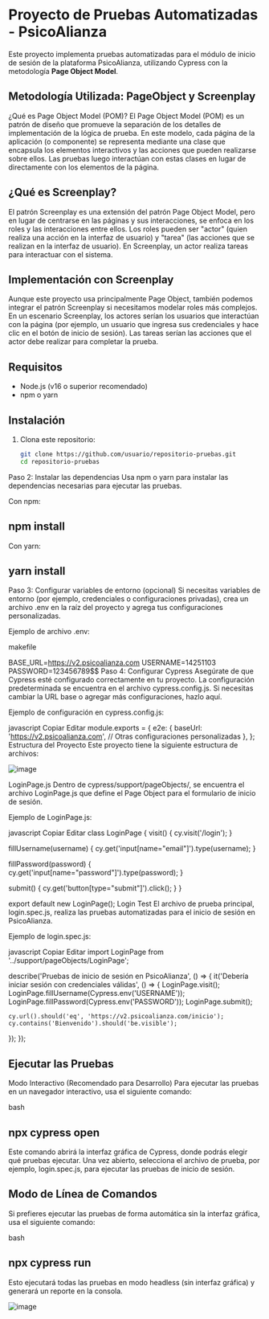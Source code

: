 # Proyecto de Pruebas Automatizadas - PsicoAlianza

Este proyecto implementa pruebas automatizadas para el módulo de inicio de sesión de la plataforma PsicoAlianza, utilizando Cypress con la metodología **Page Object Model**.

## Metodología Utilizada: PageObject y Screenplay
¿Qué es Page Object Model (POM)?
El Page Object Model (POM) es un patrón de diseño que promueve la separación de los detalles de implementación de la lógica de prueba. En este modelo, cada página de la aplicación (o componente) se representa mediante una clase que encapsula los elementos interactivos y las acciones que pueden realizarse sobre ellos. Las pruebas luego interactúan con estas clases en lugar de directamente con los elementos de la página.
## ¿Qué es Screenplay?
El patrón Screenplay es una extensión del patrón Page Object Model, pero en lugar de centrarse en las páginas y sus interacciones, se enfoca en los roles y las interacciones entre ellos. Los roles pueden ser "actor" (quien realiza una acción en la interfaz de usuario) y "tarea" (las acciones que se realizan en la interfaz de usuario). En Screenplay, un actor realiza tareas para interactuar con el sistema.

## Implementación con Screenplay
Aunque este proyecto usa principalmente Page Object, también podemos integrar el patrón Screenplay si necesitamos modelar roles más complejos. En un escenario Screenplay, los actores serían los usuarios que interactúan con la página (por ejemplo, un usuario que ingresa sus credenciales y hace clic en el botón de inicio de sesión). Las tareas serían las acciones que el actor debe realizar para completar la prueba.

## Requisitos
- Node.js (v16 o superior recomendado)
- npm o yarn

## Instalación
1. Clona este repositorio:
   ```bash
   git clone https://github.com/usuario/repositorio-pruebas.git
   cd repositorio-pruebas

Paso 2: Instalar las dependencias
Usa npm o yarn para instalar las dependencias necesarias para ejecutar las pruebas.

Con npm:
## npm install
Con yarn:
## yarn install
Paso 3: Configurar variables de entorno (opcional)
Si necesitas variables de entorno (por ejemplo, credenciales o configuraciones privadas), crea un archivo .env en la raíz del proyecto y agrega tus configuraciones personalizadas.

Ejemplo de archivo .env:

makefile

BASE_URL=https://v2.psicoalianza.com
USERNAME=14251103
PASSWORD=123456789$$
Paso 4: Configurar Cypress
Asegúrate de que Cypress esté configurado correctamente en tu proyecto. La configuración predeterminada se encuentra en el archivo cypress.config.js. Si necesitas cambiar la URL base o agregar más configuraciones, hazlo aquí.

Ejemplo de configuración en cypress.config.js:

javascript
Copiar
Editar
module.exports = {
  e2e: {
    baseUrl: 'https://v2.psicoalianza.com',
    // Otras configuraciones personalizadas
  },
};
Estructura del Proyecto
Este proyecto tiene la siguiente estructura de archivos:

![image](https://github.com/user-attachments/assets/766c845a-c080-4c7d-b000-2bfa43186f21)


LoginPage.js
Dentro de cypress/support/pageObjects/, se encuentra el archivo LoginPage.js que define el Page Object para el formulario de inicio de sesión.

Ejemplo de LoginPage.js:

javascript
Copiar
Editar
class LoginPage {
  visit() {
    cy.visit('/login');
  }

  fillUsername(username) {
    cy.get('input[name="email"]').type(username);
  }

  fillPassword(password) {
    cy.get('input[name="password"]').type(password);
  }

  submit() {
    cy.get('button[type="submit"]').click();
  }
}

export default new LoginPage();
Login Test
El archivo de prueba principal, login.spec.js, realiza las pruebas automatizadas para el inicio de sesión en PsicoAlianza.

Ejemplo de login.spec.js:

javascript
Copiar
Editar
import LoginPage from '../support/pageObjects/LoginPage';

describe('Pruebas de inicio de sesión en PsicoAlianza', () => {
  it('Debería iniciar sesión con credenciales válidas', () => {
    LoginPage.visit();
    LoginPage.fillUsername(Cypress.env('USERNAME'));
    LoginPage.fillPassword(Cypress.env('PASSWORD'));
    LoginPage.submit();

    cy.url().should('eq', 'https://v2.psicoalianza.com/inicio');
    cy.contains('Bienvenido').should('be.visible');
  });
});
## Ejecutar las Pruebas
Modo Interactivo (Recomendado para Desarrollo)
Para ejecutar las pruebas en un navegador interactivo, usa el siguiente comando:

bash

## npx cypress open
Este comando abrirá la interfaz gráfica de Cypress, donde podrás elegir qué pruebas ejecutar. Una vez abierto, selecciona el archivo de prueba, por ejemplo, login.spec.js, para ejecutar las pruebas de inicio de sesión.

## Modo de Línea de Comandos
Si prefieres ejecutar las pruebas de forma automática sin la interfaz gráfica, usa el siguiente comando:

bash

##  npx cypress run
Esto ejecutará todas las pruebas en modo headless (sin interfaz gráfica) y generará un reporte en la consola.

![image](https://github.com/user-attachments/assets/6c206a77-0547-4d4b-b969-83c99b8c3165)
